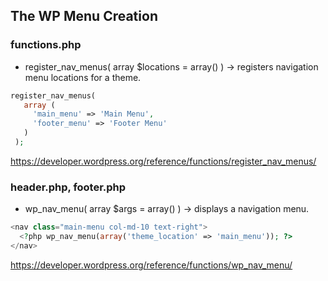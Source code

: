 ## The WP Menu Creation

### functions.php

 - register_nav_menus( array $locations = array() ) -> registers navigation menu locations for a theme. 
 
 ```php
 register_nav_menus(
    array (
      'main_menu' => 'Main Menu',
      'footer_menu' => 'Footer Menu'
    )
  );
 ```
https://developer.wordpress.org/reference/functions/register_nav_menus/


### header.php, footer.php

- wp_nav_menu( array $args = array() ) -> displays a navigation menu.

 ```php
 <nav class="main-menu col-md-10 text-right">
   <?php wp_nav_menu(array('theme_location' => 'main_menu')); ?>
 </nav>
 ```
 
https://developer.wordpress.org/reference/functions/wp_nav_menu/
